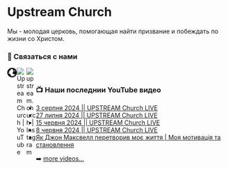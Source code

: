 # Upstream Church

Мы - молодая церковь, помогающая найти призвание и побеждать по жизни со Христом.

### 👥 Связаться с нами

[<img align="left" alt="upstream.life" width="22px" src="https://raw.githubusercontent.com/iconic/open-iconic/master/svg/globe.svg" />][website]
[<img align="left" alt="UpstreamChurch | YouTube" width="22px" src="https://cdn.jsdelivr.net/npm/simple-icons@v3/icons/youtube.svg" />][youtube]
[<img align="left" alt="upstream.church | Instagram" width="22px" src="https://cdn.jsdelivr.net/npm/simple-icons@v3/icons/instagram.svg" />][instagram]

<br />

### 📺 Наши последнии YouTube видео
<!-- YOUTUBE:START -->
- [3 серпня 2024 || UPSTREAM Church LIVE](https://www.youtube.com/watch?v=WvTn2df05GE)
- [27 липня 2024 || UPSTREAM Church LIVE](https://www.youtube.com/watch?v=J-Q5LMCZT44)
- [15 червня 2024 || UPSTREAM Church LIVE](https://www.youtube.com/watch?v=6tgKkr_9zi8)
- [8 червня 2024 || UPSTREAM Church LIVE](https://www.youtube.com/watch?v=4uaNUgTgphc)
- [Як Джон Максвелл перетворив моє життя | Моя мотивація та становлення](https://www.youtube.com/watch?v=j8uT_y_4T4I)
<!-- YOUTUBE:END -->

➡️ [more videos...](https://youtube.com/UpstreamChurch)

[website]: https://upstream.life/
[youtube]: https://youtube.com/UpstreamChurch
[instagram]: https://www.instagram.com/upstream.church
